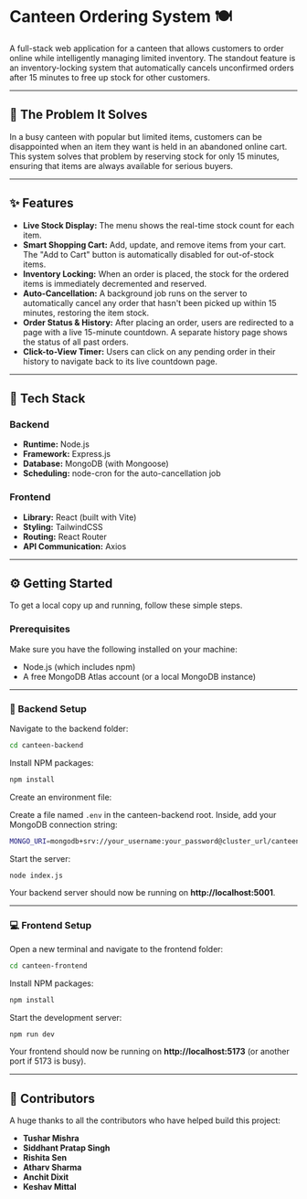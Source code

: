 # Canteen Ordering System 🍽️

A full-stack web application for a canteen that allows customers to order online while intelligently managing limited inventory. The standout feature is an inventory-locking system that automatically cancels unconfirmed orders after 15 minutes to free up stock for other customers.



---

## 🧩 The Problem It Solves

In a busy canteen with popular but limited items, customers can be disappointed when an item they want is held in an abandoned online cart. This system solves that problem by reserving stock for only 15 minutes, ensuring that items are always available for serious buyers.

---

## ✨ Features

- **Live Stock Display:** The menu shows the real-time stock count for each item.
- **Smart Shopping Cart:** Add, update, and remove items from your cart. The "Add to Cart" button is automatically disabled for out-of-stock items.
- **Inventory Locking:** When an order is placed, the stock for the ordered items is immediately decremented and reserved.
- **Auto-Cancellation:** A background job runs on the server to automatically cancel any order that hasn't been picked up within 15 minutes, restoring the item stock.
- **Order Status & History:** After placing an order, users are redirected to a page with a live 15-minute countdown. A separate history page shows the status of all past orders.
- **Click-to-View Timer:** Users can click on any pending order in their history to navigate back to its live countdown page.

---

## 🧰 Tech Stack

### Backend
- **Runtime:** Node.js  
- **Framework:** Express.js  
- **Database:** MongoDB (with Mongoose)  
- **Scheduling:** node-cron for the auto-cancellation job  

### Frontend
- **Library:** React (built with Vite)  
- **Styling:** TailwindCSS  
- **Routing:** React Router  
- **API Communication:** Axios  

---

## ⚙️ Getting Started

To get a local copy up and running, follow these simple steps.

### Prerequisites

Make sure you have the following installed on your machine:
- Node.js (which includes npm)
- A free MongoDB Atlas account (or a local MongoDB instance)

---

### 🚀 Backend Setup

Navigate to the backend folder:

```bash
cd canteen-backend
```

Install NPM packages:

```bash
npm install
```

Create an environment file:

Create a file named `.env` in the canteen-backend root. Inside, add your MongoDB connection string:

```bash
MONGO_URI=mongodb+srv://your_username:your_password@cluster_url/canteenDB?retryWrites=true&w=majority
```

Start the server:

```bash
node index.js
```

Your backend server should now be running on **http://localhost:5001**.

---

### 💻 Frontend Setup

Open a new terminal and navigate to the frontend folder:

```bash
cd canteen-frontend
```

Install NPM packages:

```bash
npm install
```

Start the development server:

```bash
npm run dev
```

Your frontend should now be running on **http://localhost:5173** (or another port if 5173 is busy).

---

## 👥 Contributors

A huge thanks to all the contributors who have helped build this project:

- **Tushar Mishra**
- **Siddhant Pratap Singh**
- **Rishita Sen**
- **Atharv Sharma**
- **Anchit Dixit**
- **Keshav Mittal**
